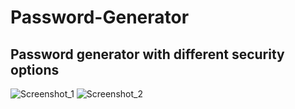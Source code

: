 # Password-Generator
## Password generator with different security options
![Screenshot_1](https://user-images.githubusercontent.com/104774295/189438177-c8e66065-9e7c-429e-ad98-904199bcee39.jpg)
![Screenshot_2](https://user-images.githubusercontent.com/104774295/189438181-5998c041-4e85-4c2c-bc01-7124c99f8e11.jpg)
